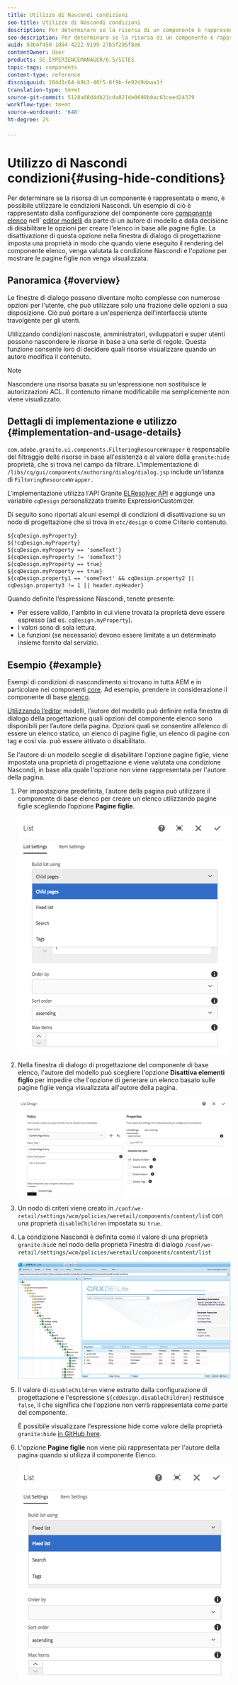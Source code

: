 ```yaml
---
title: Utilizzo di Nascondi condizioni
seo-title: Utilizzo di Nascondi condizioni
description: Per determinare se la risorsa di un componente è rappresentata o meno, è possibile utilizzare le condizioni Nascondi.
seo-description: Per determinare se la risorsa di un componente è rappresentata o meno, è possibile utilizzare le condizioni Nascondi.
uuid: 93b4f450-1d94-4222-9199-27b5f295f8e6
contentOwner: User
products: SG_EXPERIENCEMANAGER/6.5/SITES
topic-tags: components
content-type: reference
discoiquuid: 104d1c64-b9b3-40f5-8f9b-fe92d9daaa1f
translation-type: tm+mt
source-git-commit: 5128a08d4db21cda821de0698b0ac63ceed24379
workflow-type: tm+mt
source-wordcount: '648'
ht-degree: 2%

---
```



# Utilizzo di Nascondi condizioni{#using-hide-conditions}

Per determinare se la risorsa di un componente è rappresentata o meno, è possibile utilizzare le condizioni Nascondi. Un esempio di ciò è rappresentato dalla configurazione del componente core [componente elenco](https://helpx.adobe.com/experience-manager/core-components/using/list.html) nell&#39; [editor modelli](/help/sites-authoring/templates.md) da parte di un autore di modello e dalla decisione di disabilitare le opzioni per creare l&#39;elenco in base alle pagine figlie. La disattivazione di questa opzione nella finestra di dialogo di progettazione imposta una proprietà in modo che quando viene eseguito il rendering del componente elenco, venga valutata la condizione Nascondi e l&#39;opzione per mostrare le pagine figlie non venga visualizzata.

## Panoramica {#overview}

Le finestre di dialogo possono diventare molto complesse con numerose opzioni per l&#39;utente, che può utilizzare solo una frazione delle opzioni a sua disposizione. Ciò può portare a un&#39;esperienza dell&#39;interfaccia utente travolgente per gli utenti.

Utilizzando condizioni nascoste, amministratori, sviluppatori e super utenti possono nascondere le risorse in base a una serie di regole. Questa funzione consente loro di decidere quali risorse visualizzare quando un autore modifica il contenuto.

>[!NOTE]
>
>Nascondere una risorsa basata su un&#39;espressione non sostituisce le autorizzazioni ACL. Il contenuto rimane modificabile ma semplicemente non viene visualizzato.

## Dettagli di implementazione e utilizzo {#implementation-and-usage-details}

`com.adobe.granite.ui.components.FilteringResourceWrapper` è responsabile del filtraggio delle risorse in base all&#39;esistenza e al valore della  `granite:hide` proprietà, che si trova nel campo da filtrare. L&#39;implementazione di `/libs/cq/gui/components/authoring/dialog/dialog.jsp` include un&#39;istanza di `FilteringResourceWrapper.`

L&#39;implementazione utilizza l&#39;API Granite [ELResolver API](https://helpx.adobe.com/experience-manager/6-5/sites/developing/using/reference-materials/granite-ui/api/jcr_root/libs/granite/ui/docs/server/el.html) e aggiunge una variabile `cqDesign` personalizzata tramite ExpressionCustomizer.

Di seguito sono riportati alcuni esempi di condizioni di disattivazione su un nodo di progettazione che si trova in `etc/design` o come Criterio contenuto.

```
${cqDesign.myProperty}
${!cqDesign.myProperty}
${cqDesign.myProperty == 'someText'}
${cqDesign.myProperty != 'someText'}
${cqDesign.myProperty == true}
${cqDesign.myProperty == true}
${cqDesign.property1 == 'someText' && cqDesign.property2 || cqDesign.property3 != 1 || header.myHeader}
```

Quando definite l’espressione Nascondi, tenete presente:

* Per essere valido, l&#39;ambito in cui viene trovata la proprietà deve essere espresso (ad es. `cqDesign.myProperty`).
* I valori sono di sola lettura.
* Le funzioni (se necessario) devono essere limitate a un determinato insieme fornito dal servizio.

## Esempio {#example}

Esempi di condizioni di nascondimento si trovano in tutta AEM e in particolare nei componenti [core](https://docs.adobe.com/content/help/it-IT/experience-manager-core-components/using/introduction.html). Ad esempio, prendere in considerazione il componente di base [elenco](https://helpx.adobe.com/experience-manager/core-components/using/list.html).

[Utilizzando l’editor](/help/sites-authoring/templates.md) modelli, l’autore del modello può definire nella finestra di dialogo della progettazione quali opzioni del componente elenco sono disponibili per l’autore della pagina. Opzioni quali se consentire all’elenco di essere un elenco statico, un elenco di pagine figlie, un elenco di pagine con tag e così via. può essere attivato o disabilitato.

Se l&#39;autore di un modello sceglie di disabilitare l&#39;opzione pagine figlie, viene impostata una proprietà di progettazione e viene valutata una condizione Nascondi, in base alla quale l&#39;opzione non viene rappresentata per l&#39;autore della pagina.

1. Per impostazione predefinita, l’autore della pagina può utilizzare il componente di base elenco per creare un elenco utilizzando pagine figlie scegliendo l’opzione **Pagine figlie**.

   ![chlimage_1-218](assets/chlimage_1-218.png)

1. Nella finestra di dialogo di progettazione del componente di base elenco, l&#39;autore del modello può scegliere l&#39;opzione **Disattiva elementi figlio** per impedire che l&#39;opzione di generare un elenco basato sulle pagine figlie venga visualizzata all&#39;autore della pagina.

   ![chlimage_1-219](assets/chlimage_1-219.png)

1. Un nodo di criteri viene creato in `/conf/we-retail/settings/wcm/policies/weretail/components/content/lis`t con una proprietà `disableChildren` impostata su `true`.
1. La condizione Nascondi è definita come il valore di una proprietà `granite:hid`e nel nodo della proprietà Finestra di dialogo `/conf/we-retail/settings/wcm/policies/weretail/components/content/list`

   ![chlimage_1-220](assets/chlimage_1-220.png)

1. Il valore di `disableChildren` viene estratto dalla configurazione di progettazione e l&#39;espressione `${cdDesign.disableChildren}` restituisce `false`, il che significa che l&#39;opzione non verrà rappresentata come parte del componente.

   È possibile visualizzare l&#39;espressione hide come valore della proprietà `granite:hide` [in GitHub here](https://github.com/Adobe-Marketing-Cloud/aem-core-wcm-components/blob/master/content/src/content/jcr_root/apps/core/wcm/components/list/v1/list/_cq_dialog/.content.xml#L40).

1. L&#39;opzione **Pagine figlie** non viene più rappresentata per l&#39;autore della pagina quando si utilizza il componente Elenco.

   ![chlimage_1-221](assets/chlimage_1-221.png)

